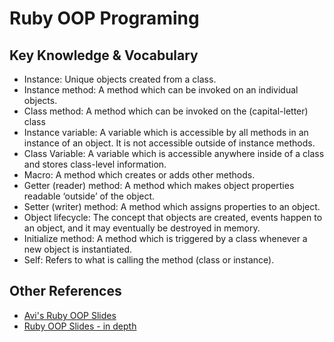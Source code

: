 # Ruby OOP Programing

## Key Knowledge & Vocabulary

- Instance: Unique objects created from a class.
- Instance method: A method which can be invoked on an individual objects.
- Class method: A method which can be invoked on the (capital-letter) class
- Instance variable: A variable which is accessible by all methods in an instance of an object. It is not accessible outside of instance methods.
- Class Variable: A variable which is accessible anywhere inside of a class and stores class-level information.
- Macro: A method which creates or adds other methods.
- Getter (reader) method: A method which makes object properties readable ‘outside’ of the object.
- Setter (writer) method: A method which assigns properties to an object.
- Object lifecycle: The concept that objects are created, events happen to an object, and it may eventually be destroyed in memory.
- Initialize method: A method which is triggered by a class whenever a new object is instantiated.
- Self: Refers to what is calling the method (class or instance).

## Other References

- [Avi's Ruby OOP Slides](https://docs.google.com/presentation/d/1m0OyB19H5ttCJoC5MreXevnosCgnVYQk6AwvMxnDQP0/edit#slide=id.g242f42befb_0_142)
- [Ruby OOP Slides - in depth](https://docs.google.com/presentation/d/1IfoTX-pT-obXy3ksFy6076YW7HZqBVd1V40Pd0vaYzw/edit?usp=sharing)